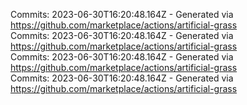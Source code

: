 Commits: 2023-06-30T16:20:48.164Z - Generated via https://github.com/marketplace/actions/artificial-grass
<br>
Commits: 2023-06-30T16:20:48.164Z - Generated via https://github.com/marketplace/actions/artificial-grass
<br>
Commits: 2023-06-30T16:20:48.164Z - Generated via https://github.com/marketplace/actions/artificial-grass
<br>
Commits: 2023-06-30T16:20:48.164Z - Generated via https://github.com/marketplace/actions/artificial-grass
<br>
